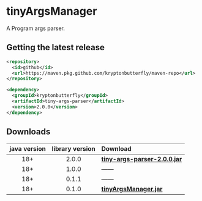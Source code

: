 # tinyArgsManager
A Program args parser.

## Getting the latest release

```xml
<repository>
  <id>github</id>
  <url>https://maven.pkg.github.com/kryptonbutterfly/maven-repo</url>
</repository>
```
```xml
<dependency>
  <groupId>kryptonbutterfly</groupId>
  <artifactId>tiny-args-parser</artifactId>
  <version>2.0.0</version>
</dependency>
```

## Downloads
java version | library version | Download
:----------: | :-------------: | :-------
18+          | 2.0.0           | [**tiny-args-parser-2.0.0.jar**](https://github.com/kryptonbutterfly/tinyArgsManager/releases/download/v2.0.0/tiny-args-parser-2.0.0.jar)
18+          | 1.0.0           | ——
18+          | 0.1.1           | ——
18+          | 0.1.0           | [**tinyArgsManager.jar**](https://github.com/kryptonbutterfly/tinyArgsManager/releases/download/v0.1.0/tinyArgsmanager.jar)
